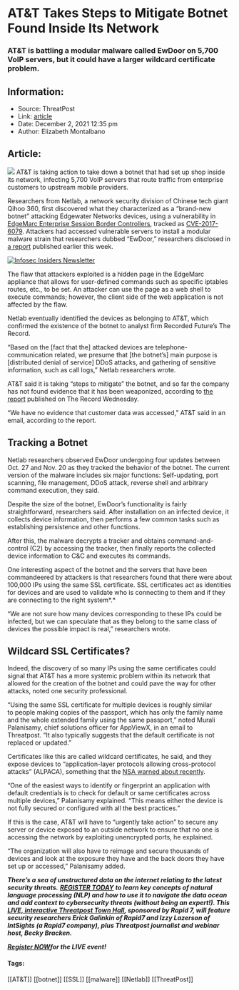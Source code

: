 # AT&T Takes Steps to Mitigate Botnet Found Inside Its Network 
### AT&T is battling a modular malware called EwDoor on 5,700 VoIP servers, but it could have a larger wildcard certificate problem.

## Information:
+ Source: ThreatPost
+ Link: [article](https://kasperskycontenthub.com/threatpost-global/?p=176711)
+ Date: December 2, 2021  12:35 pm
+ Author: Elizabeth Montalbano


## Article:
![](https://media.threatpost.com/wp-content/uploads/sites/103/2021/12/02121237/att-logo-e1638465174609.png)
AT&T is taking action to take down a botnet that had set up shop inside its network, infecting 5,700 VoIP servers that route traffic from enterprise customers to upstream mobile providers.


Researchers from Netlab, a network security division of Chinese tech giant Qihoo 360, first discovered what they characterized as a “brand-new botnet” attacking Edgewater Networks devices, using a vulnerability in [EdgeMarc Enterprise Session Border Controllers](https://ribboncommunications.com/products/service-provider-products/cloud-and-edge/session-border-controllers/session-border-controllers-edge-appliances), tracked as [CVE-2017-6079](https://nvd.nist.gov/vuln/detail/CVE-2017-6079). Attackers had accessed vulnerable servers to install a modular malware strain that researchers dubbed “EwDoor,” researchers disclosed in [a report](https://blog.netlab.360.com/warning-ewdoor-botnet-is-attacking-att-customers/) published earlier this week.


[![Infosec Insiders Newsletter](https://media.threatpost.com/wp-content/uploads/sites/103/2021/07/10165815/infosec_insiders_in_article_promo.png)](https://threatpost.com/infosec-insider-subscription-page/?utm_source=ART&utm_medium=ART&utm_campaign=InfosecInsiders_Newsletter_Promo/)


The flaw that attackers exploited is a hidden page in the EdgeMarc appliance that allows for user-defined commands such as specific iptables routes, etc., to be set. An attacker can use the page as a web shell to execute commands; however, the client side of the web application is not affected by the flaw.


Netlab eventually identified the devices as belonging to AT&T, which confirmed the existence of the botnet to analyst firm Recorded Future’s The Record.


“Based on the [fact that the] attacked devices are telephone-communication related, we presume that [the botnet’s] main purpose is [distributed denial of service] DDoS attacks, and gathering of sensitive information, such as call logs,” Netlab researchers wrote.


AT&T said it is taking “steps to mitigate” the botnet, and so far the company has not found evidence that it has been weaponized, according to [the report](https://therecord.media/att-takes-action-against-ddos-botnet-that-hijacked-voip-servers/) published on The Record Wednesday.


“We have no evidence that customer data was accessed,” AT&T said in an email, according to the report.


**Tracking a Botnet**
---------------------


Netlab researchers observed EwDoor undergoing four updates between Oct. 27 and Nov. 20 as they tracked the behavior of the botnet. The current version of the malware includes six major functions: Self-updating, port scanning, file management, DDoS attack, reverse shell and arbitrary command execution, they said.


Despite the size of the botnet, EwDoor’s functionality is fairly straightforward, researchers said. After installation on an infected device, it collects device information, then performs a few common tasks such as establishing persistence and other functions.


After this, the malware decrypts a tracker and obtains command-and-control (C2) by accessing the tracker, then finally reports the collected device information to C&C and executes its commands.


One interesting aspect of the botnet and the servers that have been commandeered by attackers is that researchers found that there were about 100,000 IPs using the same SSL certificate. SSL certificates act as identities for devices and are used to validate who is connecting to them and if they are connecting to the right system*.*


“We are not sure how many devices corresponding to these IPs could be infected, but we can speculate that as they belong to the same class of devices the possible impact is real,” researchers wrote.


**Wildcard SSL Certificates?**
------------------------------


Indeed, the discovery of so many IPs using the same certificates could signal that AT&T has a more systemic problem within its network that allowed for the creation of the botnet and could pave the way for other attacks, noted one security professional.


“Using the same SSL certificate for multiple devices is roughly similar to people making copies of the passport, which has only the family name and the whole extended family using the same passport,” noted Murali Palanisamy, chief solutions officer for AppViewX, in an email to Threatpost. “It also typically suggests that the default certificate is not replaced or updated.”


Certificates like this are called wildcard certificates, he said, and they expose devices to “application-layer protocols allowing cross-protocol attacks” (ALPACA), something that the [NSA warned about recently](https://www.itsecuritynews.info/nsa-warns-of-risks-posed-by-wildcard-certificates-alpaca-attacks/).


“One of the easiest ways to identify or fingerprint an application with default credentials is to check for default or same certificates across multiple devices,” Palanisamy explained. “This means either the device is not fully secured or configured with all the best practices.”


If this is the case, AT&T will have to “urgently take action” to secure any server or device exposed to an outside network to ensure that no one is accessing the network by exploiting unencrypted ports, he explained.


“The organization will also have to reimage and secure thousands of devices and look at the exposure they have and the back doors they have set up or accessed,” Palanisamy added.


***There’s a sea of unstructured data on the internet relating to the latest security threats.*** ***[REGISTER TODAY](https://threatpost.com/webinars/security-threats-natural-language-processing/?utm_source=In+Article&utm_medium=article&utm_campaign=Decoding+the+Data+Ocean:+Security+Threats+%26+Natural+Language+Processing&utm_id=In+Article)*** ***to learn key concepts of natural language processing (NLP) and how to use it to navigate the data ocean and add context to cybersecurity threats (without being an expert!). This [LIVE, interactive Threatpost Town Hall](https://threatpost.com/webinars/security-threats-natural-language-processing/?utm_source=In+Article&utm_medium=article&utm_campaign=Decoding+the+Data+Ocean:+Security+Threats+%26+Natural+Language+Processing&utm_id=In+Article), sponsored by Rapid 7, will feature security researchers Erick Galinkin of Rapid7 and Izzy Lazerson of IntSights (a Rapid7 company), plus Threatpost journalist and webinar host, Becky Bracken.***


[***Register NOW***](https://bit.ly/3bBMX30)***for the LIVE event!***




#### Tags:
[[AT&T]] [[botnet]] [[SSL]] [[malware]] [[Netlab]] [[ThreatPost]]

